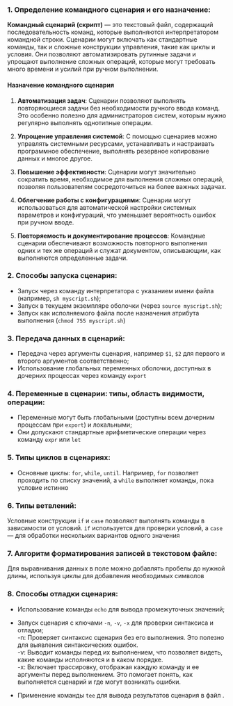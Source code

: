 ### 1. **Определение командного сценария и его назначение**:
**Командный сценарий (скрипт)** — это текстовый файл, содержащий последовательность команд, которые выполняются интерпретатором командной строки. Сценарии могут включать как стандартные команды, так и сложные конструкции управления, такие как циклы и условия. Они позволяют автоматизировать рутинные задачи и упрощают выполнение сложных операций, которые могут требовать много времени и усилий при ручном выполнении.

#### Назначение командного сценария

1. **Автоматизация задач**: Сценарии позволяют выполнять повторяющиеся задачи без необходимости ручного ввода команд. Это особенно полезно для администраторов систем, которым нужно регулярно выполнять однотипные операции.

2. **Упрощение управления системой**: С помощью сценариев можно управлять системными ресурсами, устанавливать и настраивать программное обеспечение, выполнять резервное копирование данных и многое другое.

3. **Повышение эффективности**: Сценарии могут значительно сократить время, необходимое для выполнения сложных операций, позволяя пользователям сосредоточиться на более важных задачах.

4. **Облегчение работы с конфигурациями**: Сценарии могут использоваться для автоматической настройки системных параметров и конфигураций, что уменьшает вероятность ошибок при ручном вводе.

5. **Повторяемость и документирование процессов**: Командные сценарии обеспечивают возможность повторного выполнения одних и тех же операций и служат документом, описывающим, как выполняются определенные задачи.

### 2.   **Способы запуска сценария**:
+ Запуск через команду интерпретатора с указанием имени файла (например, `sh myscript.sh`);
+ Запуск в текущем экземпляре оболочки (через `source myscript.sh`);
+ Запуск как исполняемого файла после назначения атрибута выполнения (`chmod 755 myscript.sh`)​
### 3.   **Передача данных в сценарий**:
+ Передача через аргументы сценария, например `$1`, `$2` для первого и второго аргументов соответственно;
+ Использование глобальных переменных оболочки, доступных в дочерних процессах через команду `export`​
### 4.   **Переменные в сценарии: типы, область видимости, операции**:
+ Переменные могут быть глобальными (доступны всем дочерним процессам при `export`) и локальными;
+ Они допускают стандартные арифметические операции через команду `expr` или `let`​
### 5.   **Типы циклов в сценариях**:
+  Основные циклы: `for`, `while`, `until`. Например, `for` позволяет проходить по списку значений, а `while` выполняет команды, пока условие истинно​
### 6.   **Типы ветвлений**:
Условные конструкции `if` и `case` позволяют выполнять команды в зависимости от условий. `if` используется для проверки условий, а `case` — для обработки нескольких вариантов одного значения​ 
### 7.   **Алгоритм форматирования записей в текстовом файле**:
Для выравнивания данных в поле можно добавлять пробелы до нужной длины, используя циклы для добавления необходимых символов​
### 8.   **Способы отладки сценария**:
+ Использование команды `echo` для вывода промежуточных значений;
+ Запуск сценария с ключами `-n`, `-v`, `-x` для проверки синтаксиса и отладки;  
-n: Проверяет синтаксис сценария без его выполнения. Это полезно для выявления синтаксических ошибок.  
-v: Выводит команды перед их выполнением, что позволяет видеть, какие команды исполняются и в каком порядке.  
-x: Включает трассировку, отображая каждую команду и ее аргументы перед выполнением. Это помогает понять, как выполняется сценарий и где могут возникать ошибки.  

+ Применение команды `tee` для вывода результатов сценария в файл​
.
